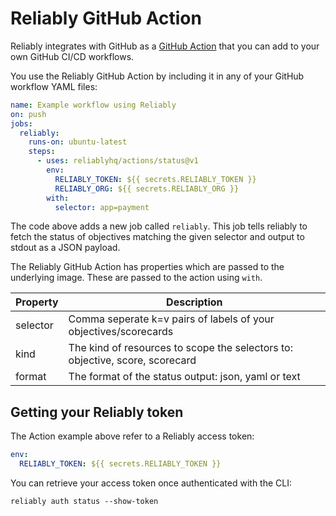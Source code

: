 # Reliably GitHub Action

Reliably integrates with GitHub as a [GitHub Action][gh-action] that you can add to your own GitHub CI/CD workflows.

[gh-action]: https://github.com/features/actions
[view-on-marketplace]: https://github.com/marketplace/actions/reliably-actions

You use the Reliably GitHub Action by including it in any of your GitHub workflow
YAML files:

```yaml
name: Example workflow using Reliably
on: push
jobs:
  reliably:
    runs-on: ubuntu-latest
    steps:
      - uses: reliablyhq/actions/status@v1
        env:
          RELIABLY_TOKEN: ${{ secrets.RELIABLY_TOKEN }}
          RELIABLY_ORG: ${{ secrets.RELIABLY_ORG }}
        with:
          selector: app=payment
```

The code above adds a new job called `reliably`. This job tells reliably 
to fetch the status of objectives matching the given selector and
output to stdout as a JSON payload.

The Reliably GitHub Action has properties which are passed to the underlying image.
These are passed to the action using `with`.

| Property | Description |
| --- | --- |
| selector | Comma seperate k=v pairs of labels of your objectives/scorecards |
| kind | The kind of resources to scope the selectors to: objective, score, scorecard |
| format | The format of the status output: json, yaml or text |

## Getting your Reliably token

The Action example above refer to a Reliably access token:

```yaml
env:
  RELIABLY_TOKEN: ${{ secrets.RELIABLY_TOKEN }}
```

You can retrieve your access token once authenticated with the CLI:

```console
reliably auth status --show-token
```
